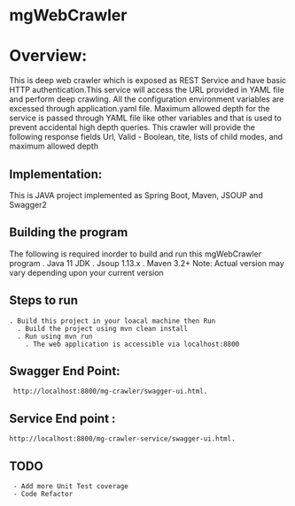 # mgWebCrawler

 # Overview:

This is deep web crawler which is exposed as REST Service and have basic HTTP authentication.This service will access the URL provided in YAML file and perform deep crawling. All the configuration environment variables are excessed through application.yaml file. Maximum allowed depth for the service is passed through YAML file like other variables and that is used to prevent accidental high depth queries. This crawler will provide the following response fields Url, Valid  - Boolean, tite, lists of child modes, and maximum allowed depth
		

## Implementation:

 This is JAVA project implemented as Spring Boot, Maven, JSOUP and Swagger2

## Building the program

The following is required inorder to build and run this mgWebCrawler program
 . Java 11 JDK
 . Jsoup 1.13.x
 . Maven 3.2+
    Note:  Actual version may vary depending upon your current version
		
## Steps to run

    . Build this project in your loacal machine then Run 
	  . Build the project using mvn clean install
	  . Run using mvn run
		. The web application is accessible via localhost:8800

## Swagger End Point:

     http://localhost:8800/mg-crawler/swagger-ui.html.

## Service End point :

    http://localhost:8800/mg-crawler-service/swagger-ui.html.

  ## TODO
	 - Add more Unit Test coverage 
	 - Code Refactor
